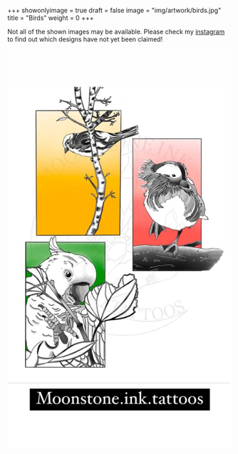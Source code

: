 +++
showonlyimage = true
draft = false
image = "img/artwork/birds.jpg"
title = "Birds"
weight = 0
+++

Not all of the shown images may be available. Please check my [instagram](https://www.instagram.com/moonstone.ink.tattoos)
to find out which designs have not yet been claimed!

![image](/img/artwork/birds.jpg)
